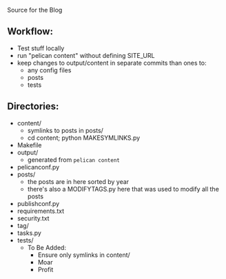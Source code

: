 Source for the Blog

Workflow:
----
 - Test stuff locally
 - run "pelican content" without defining SITE_URL
 - keep changes to output/content in separate commits than ones to:
   - any config files
   - posts
   - tests

Directories:
----

 - content/
   - symlinks to posts in posts/
   - cd content; python MAKESYMLINKS.py
 - Makefile
 - output/
   - generated from `pelican content`
 - pelicanconf.py
 - posts/
   - the posts are in here sorted by year
   - there's also a MODIFYTAGS.py here that was used to modify all the posts
 - publishconf.py
 - requirements.txt
 - security.txt
 - tag/
 - tasks.py
 - tests/
   - To Be Added:
     - Ensure only symlinks in content/
	 - Moar
	 - Profit
